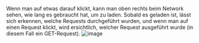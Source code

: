 Wenn man auf etwas darauf klickt, kann man oben rechts beim Network sehen, wie lang es gebraucht hat, um zu laden. Sobald es geladen ist, lässt sich erkennen, welche Requests durchgeführt wurden, und wenn man auf einen Request klickt, wird ersichtlich, welcher Request ausgeführt wurde (in diesem Fall ein GET-Request).
![image](https://github.com/Leona-istrefi/m293-Leona-Kristijan/assets/142780434/77cbeb50-0f6f-4cd3-b6ea-62f9b38f5c08)

